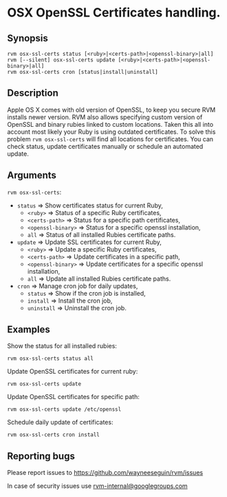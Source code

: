 # OSX OpenSSL Certificates handling.

## Synopsis

    rvm osx-ssl-certs status [<ruby>|<certs-path>|<openssl-binary>|all]
    rvm [--silent] osx-ssl-certs update [<ruby>|<certs-path>|<openssl-binary>|all]
    rvm osx-ssl-certs cron [status|install|uninstall]

## Description

Apple OS X comes with old version of OpenSSL, to keep you secure RVM installs newer version.
RVM also allows specifying custom version of OpenSSL and binary rubies linked to custom locations.
Taken this all into account most likely your Ruby is using outdated certificates.
To solve this problem `rvm osx-ssl-certs` will find all locations for certificates.
You can check status, update certificates manually or schedule an automated update.

## Arguments
`rvm osx-ssl-certs`:

* `status`      => Show certificates status for current Ruby,
  * `<ruby>`    => Status of a specific Ruby certificates,
  * `<certs-path>`     => Status for a specific path certificates,
  * `<openssl-binary>` => Status for a specific openssl installation,
  * `all`       => Status of all installed Rubies certificate paths.
* `update`      => Update SSL certificates for current Ruby,
  * `<ruby>`    => Update a specific Ruby certificates,
  * `<certs-path>`     => Update certificates in a specific path,
  * `<openssl-binary>` => Update certificates for a specific openssl installation,
  * `all`       => Update all installed Rubies certificate paths.
* `cron`        => Manage cron job for daily updates,
  * `status`    => Show if the cron job is installed,
  * `install`   => Install the cron job,
  * `uninstall` => Uninstall the cron job.

## Examples

Show the status for all installed rubies:

    rvm osx-ssl-certs status all

Update OpenSSL certificates for current ruby:

    rvm osx-ssl-certs update

Update OpenSSL certificates for specific path:

    rvm osx-ssl-certs update /etc/openssl

Schedule daily update of certificates:

    rvm osx-ssl-certs cron install

## Reporting bugs

Please report issues to https://github.com/wayneeseguin/rvm/issues

In case of security issues use rvm-internal@googlegroups.com
